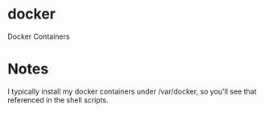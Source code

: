 # docker
Docker Containers

# Notes

I typically install my docker containers under /var/docker, so you'll see that
referenced in the shell scripts.  
